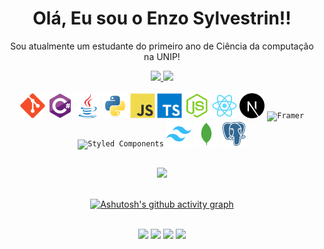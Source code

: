 <h1 align="center">Olá, Eu sou o Enzo Sylvestrin!!</h1>

<p align="center">Sou atualmente um estudante do primeiro ano de Ciência da computação na UNIP!</p>

<div align="center">
  <a href="https://github.com/EnzoSylvestrin">
    <img height="180em" src="https://github-readme-stats.vercel.app/api?username=EnzoSylvestrin&show_icons=true&theme=radical&include_all_commits=true&count_private=true&hide_border=true"/>
    <img height="180em" src="https://github-readme-stats.vercel.app/api/top-langs/?username=EnzoSylvestrin&layout=compact&langs_count=8&theme=radical&hide_border=true"/>
    <br />
  </a>
</div>
 
<div align="center"><br>
  <code><img title="Git" alt="Git" height="40" src="https://raw.githubusercontent.com/devicons/devicon/master/icons/git/git-original.svg" /></code>
  <code><img title="Csharp" alt="Csharp" height="40" src="https://raw.githubusercontent.com/devicons/devicon/master/icons/csharp/csharp-original.svg" /></code>
  <code><img title="Java" alt="Java" height="40" src="https://raw.githubusercontent.com/devicons/devicon/master/icons/java/java-original.svg" /></code>
  <code><img title="Python" alt="Python" height="40" src="https://raw.githubusercontent.com/devicons/devicon/master/icons/python/python-original.svg" /></code>
  <code><img title="javaScript" alt="JavaScript" height="40" src="https://raw.githubusercontent.com/devicons/devicon/master/icons/javascript/javascript-original.svg" /></code>
  <code><img title="TypeScript" alt="TypeScript" height="40" src="https://raw.githubusercontent.com/devicons/devicon/master/icons/typescript/typescript-original.svg" /></code>
  <code><img title="Node" alt="Node.js" height="40" src="https://raw.githubusercontent.com/devicons/devicon/master/icons/nodejs/nodejs-original.svg" /></code>
  <code><img title="React" alt="React.js" height="40" src="https://raw.githubusercontent.com/devicons/devicon/master/icons/react/react-original.svg" /></code>
  <code><img title="Next" alt="Next.js" height="40" src="https://raw.githubusercontent.com/devicons/devicon/master/icons/nextjs/nextjs-original.svg" /></code>
  <code><img title="Framer motion" alt="Framer" height="40" src="https://www.vectorlogo.zone/logos/framer/framer-icon.svg" /></code>
  <code><img title="Styled Components" alt="Styled Components" height="40" src="https://raw.githubusercontent.com/styled-components/brand/master/styled-components.png" /></code>
  <code><img title="Tailwindcss" alt="Tailwindcss" height="40" src="https://raw.githubusercontent.com/devicons/devicon/master/icons/tailwindcss/tailwindcss-plain.svg" /></code>
  <code><img title="MongoDB" alt="MongoDB" height="40" src="https://raw.githubusercontent.com/devicons/devicon/master/icons/mongodb/mongodb-plain.svg" /></code>
    <code><img title="Postgresql" alt="Tailwindcss" height="40" src="https://raw.githubusercontent.com/devicons/devicon/master/icons/postgresql/postgresql-plain.svg" /></code>
</div>
  
  ##
  
<div align="center">
  <div >
      <img src="https://github-readme-streak-stats.herokuapp.com?user=EnzoSylvestrin&theme=radical&hide_border=true&date_format=n%2Fj%5B%2FY%5D" /><br /><br />
    
[![Ashutosh's github activity graph](https://github-readme-activity-graph.vercel.app/graph?username=EnzoSylvestrin&bg_color=141321&color=FD418D&line=F7D746&point=06b6d4&area=true&hide_border=true)](https://github.com/ashutosh00710/github-readme-activity-graph)
  </div>
  <br />
  <a href="https://portfolio-enzosylvestrin.vercel.app" target="_blank"><img src="https://img.shields.io/badge/website-000000?style=for-the-badge&logo=About.me&logoColor=white" target="_blank"></a>
  <a href="https://www.linkedin.com/in/enzo-sylvestrin-336b71221/" target="_blank"><img src="https://img.shields.io/badge/LinkedIn-0077B5?style=for-the-badge&logo=linkedin&logoColor=white" target="_blank"></a>
  <a href="https://www.youtube.com/channel/UC4b2iCruWXbpwxtdRz_6paQ" target="_blank"><img src="https://img.shields.io/badge/YouTube-FF0000?style=for-the-badge&logo=youtube&logoColor=white" target="_blank"></a>
  <a href = "mailto:enzospavani@gmail.com.com"><img src="https://img.shields.io/badge/-Gmail-%23333?style=for-the-badge&logo=gmail&logoColor=white" target="_blank"></a>  
</div>
